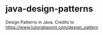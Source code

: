 # java-design-patterns
Design Patterns in Java. Credits to https://www.tutorialspoint.com/design_pattern
